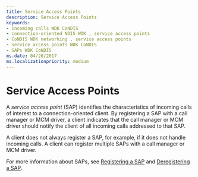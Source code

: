 ```yaml
---
title: Service Access Points
description: Service Access Points
keywords:
- incoming calls WDK CoNDIS
- connection-oriented NDIS WDK , service access points
- CoNDIS WDK networking , service access points
- service access points WDK CoNDIS
- SAPs WDK CoNDIS
ms.date: 04/20/2017
ms.localizationpriority: medium
---
```


# Service Access Points





A *service access point* (SAP) identifies the characteristics of incoming calls of interest to a connection-oriented client. By registering a SAP with a call manager or MCM driver, a client indicates that the call manager or MCM driver should notify the client of all incoming calls addressed to that SAP.

A client does not always register a SAP, for example, if it does not handle incoming calls. A client can register multiple SAPs with a call manager or MCM driver.

For more information about SAPs, see [Registering a SAP](registering-a-sap.md) and [Deregistering a SAP](deregistering-a-sap.md).

 

 






